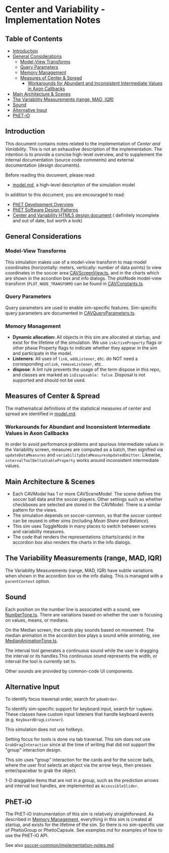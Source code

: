 # Center and Variability - Implementation Notes

## Table of Contents

- [Introduction](#introduction)
- [General Considerations](#general-considerations)
  - [Model-View Transforms](#model-view-transforms)
  - [Query Parameters](#query-parameters)
  - [Memory Management](#memory-management)
  - [Measures of Center & Spread](#measures-of-center--spread)
    - [Workarounds for Abundant and Inconsistent Intermediate Values in Axon Callbacks](#workarounds-for-abundant-and-inconsistent-intermediate-values-in-axon-callbacks)
- [Main Architecture & Scenes](#main-architecture--scenes)
- [The Variability Measurements (range, MAD, IQR)](#the-variability-measurements-range-mad-iqr)
- [Sound](#sound)
- [Alternative Input](#alternative-input)
- [PhET-iO](#phet-io)

## Introduction

This document contains notes related to the implementation of _Center and Variability_. This is not an exhaustive
description of the implementation. The intention is to provide a concise high-level overview, and to supplement the
internal documentation (source code comments) and external documentation (design documents).

Before reading this document, please read:

- [model.md](https://github.com/phetsims/center-and-variability/blob/main/doc/model.md), a high-level description of the
  simulation model

In addition to this document, you are encouraged to read:

- [PhET Development Overview](https://github.com/phetsims/phet-info/blob/main/doc/phet-development-overview.md)
- [PhET Software Design Patterns](https://github.com/phetsims/phet-info/blob/main/doc/phet-software-design-patterns.md)
- [Center and Variability HTML5 design document](https://docs.google.com/document/d/19OG6qtThtkH89zCQmkIckM6ZKV8W1zkCT0ZghXKcL9U/edit#) (
  definitely incomplete and out of date, but worth a look)

## General Considerations

### Model-View Transforms

This simulation makes use of a model-view transform to map model coordinates (horizontally: meters, vertically: number
of data points) to view coordinates in the soccer
area [CAVScreenView.ts](https://github.com/phetsims/center-and-variability/blob/main/js/common/view/CAVScreenView.ts),
and in the charts which are shown in the accordion box and info dialogs. The plotNode model-view transform (`PLOT_NODE_TRANSFORM`) can be found
in [CAVConstants.ts](../js/common/CAVConstants.ts).

### Query Parameters

Query parameters are used to enable sim-specific features. Sim-specific query parameters are documented
in [CAVQueryParameters.ts](https://github.com/phetsims/center-and-variability/blob/main/js/common/CAVQueryParameters.ts).

### Memory Management

- **Dynamic allocation:** All objects in this sim are allocated at startup, and exist for the lifetime of the
  simulation. We use `isActiveProperty` flags or other phase Property flags to indicate whether they appear in the sim
  and participate in the model.
- **Listeners**: All uses of `link`, `addListener`, etc. do NOT need a corresponding `unlink`, `removeListener`, etc.
- **dispose**: A lint rule prevents the usage of the term dispose in this repo, and classes are marked
  as `isDisposable: false`. Disposal is not supported and should not be used.

## Measures of Center & Spread

The mathematical definitions of the statistical measures of center and spread are identified in [model.md](./model.md).

### Workarounds for Abundant and Inconsistent Intermediate Values in Axon Callbacks

In order to avoid performance problems and spurious intermediate values in the Variability screen, measures are computed
as a batch, then signified via `updateDataMeasures` and `variabilityDataMeasuresUpdatedEmitter`.
Likewise, `intervalToolDeltaStableProperty` works around inconsistent intermediate values.

## Main Architecture & Scenes

- Each CAVModel has 1 or more CAVSceneModel. The scene defines the soccer ball data and the soccer players. Other
  settings such as whether checkboxes are selected are stored in the CAVModel. There is a similar pattern for the views.
- The simulation depends on soccer-common, so that the soccer context can be reused in other sims (including _Mean Share
  and Balance_).
- This sim uses ToggleNode in many places to switch between scenes and variability measures.
- The code that renders the representations (charts/cards) in the accordion box also renders the charts in the info
  dialogs.

## The Variability Measurements (range, MAD, IQR)

The Variability Measurements (range, MAD, IQR) have subtle variations when shown in the accordion box vs the info
dialog. This is managed with a `parentContext` option.

## Sound

Each position on the number line is associated with a sound, see [NumberTone.ts](../js/common/model/NumberTone.ts).
There are variations based on whether the user is focusing on values, means, or medians.

On the Median screen, the cards play sounds based on movement. The median animation in the accordion box plays a sound
while animating, see [MedianAnimationTone.ts](../js/median/view/MedianAnimationTone.ts).

The interval tool generates a continuous sound while the user is dragging the interval or its handles.This continuous
sound represents the width, or interval the tool is currently set to.

Other sounds are provided by common-code UI components.

## Alternative Input

To identify focus traversal order, search for `pdomOrder`.

To identify sim-specific support for keyboard input, search for `tagName`. These classes have custom input listeners
that handle keyboard events (e.g. `KeyboardDragListener`).

This simulation does not use hotkeys.

Setting focus for tools is done via tab traversal. This sim does not use `GrabDragInteraction` since at the time of
writing that did not support the "group" interaction design.

This sim uses "group" interaction for the cards and for the soccer balls, where the user first selects an object via the
arrow keys, then presses enter/spacebar to grab the object.

1-D draggable items that are not in a group, such as the prediction arrows and interval tool handles, are implemented
as `AccessibleSlider`.

## PhET-iO

The PhET-iO instrumentation of this sim is relatively straightforward. As described
in [Memory Management](#memory-management), everything in this sim is created at startup, and exists for the lifetime of
the sim. So there is no sim-specific use of PhetioGroup or PhetioCapsule. See examples.md for examples of how to use the
PhET-iO API.

See
also [soccer-common/implementation-notes.md](https://github.com/phetsims/soccer-common/blob/main/doc/implementation-notes.md).
